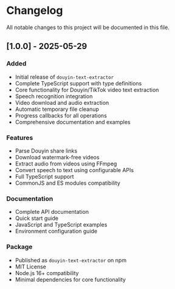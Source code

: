 # Changelog

All notable changes to this project will be documented in this file.

## [1.0.0] - 2025-05-29

### Added

- Initial release of `douyin-text-extractor`
- Complete TypeScript support with type definitions
- Core functionality for Douyin/TikTok video text extraction
- Speech recognition integration
- Video download and audio extraction
- Automatic temporary file cleanup
- Progress callbacks for all operations
- Comprehensive documentation and examples

### Features

- Parse Douyin share links
- Download watermark-free videos
- Extract audio from videos using FFmpeg
- Convert speech to text using configurable APIs
- Full TypeScript support
- CommonJS and ES modules compatibility

### Documentation

- Complete API documentation
- Quick start guide
- JavaScript and TypeScript examples
- Environment configuration guide

### Package

- Published as `douyin-text-extractor` on npm
- MIT License
- Node.js 16+ compatibility
- Minimal dependencies for core functionality
